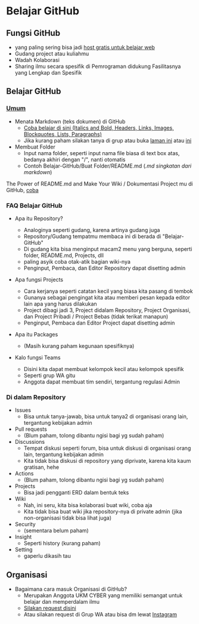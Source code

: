 # Belajar GitHub

## Fungsi GitHub
- yang paling sering bisa jadi [host gratis untuk belajar web](https://pages.github.com/)
- Gudang project atau kuliahmu
- Wadah Kolaborasi
- Sharing ilmu secara spesifik di Pemrograman didukung Fasilitasnya yang Lengkap dan Spesifik

## Belajar GitHub

### [Umum](https://guides.github.com/)
- Menata Markdown (teks dokumen) di GitHub
  - [Coba belajar di sini (Italics and Bold, Headers, Links, Images, Blockquotes, Lists, Paragraphs)](https://www.markdowntutorial.com/)
  - Jika kurang paham silakan tanya di grup atau buka [laman ini](https://guides.github.com/features/mastering-markdown/) atau [ini](https://github.com/adam-p/markdown-here/wiki)
- Membuat Folder
  - Input nama folder, seperti input nama file biasa di text box atas, bedanya akhiri dengan "/", nanti otomatis
  - Contoh Belajar-GitHub/Buat Folder/README.md (*.md singkatan dari markdown*)

The Power of README.md and Make Your Wiki / Dokumentasi Project mu di GitHub, [coba](https://guides.github.com/features/wikis/)

### FAQ Belajar GitHub
- Apa itu Repository?
  - Analoginya seperti gudang, karena artinya gudang juga
  - Repository/Gudang tempatmu membaca ini di berada di "Belajar-GitHub"
  - Di gudang kita bisa menginput macam2 menu yang berguna, seperti folder, README.md, Projects, dll
  - paling asyik coba otak-atik bagian wiki-nya
  - Penginput, Pembaca, dan Editor Repository dapat disetting admin
  
- Apa fungsi Projects
  - Cara kerjanya seperti catatan kecil yang biasa kita pasang di tembok
  - Gunanya sebagai pengingat kita atau memberi pesan kepada editor lain apa yang harus dilakukan
  - Project dibagi jadi 3, Project didalam Repository, Project Organisasi, dan Project Pribadi / Project Bebas (tidak terikat manapun)
  - Penginput, Pembaca dan Editor Project dapat disetting admin

- Apa itu Packages
  - (Masih kurang paham kegunaan spesifiknya)

- Kalo fungsi Teams
  - Disini kita dapat membuat kelompok kecil atau kelompok spesifik
  - Seperti grup WA gitu
  - Anggota dapat membuat tim sendiri, tergantung regulasi Admin
 
### Di dalam Repository
  - Issues
    - Bisa untuk tanya-jawab, bisa untuk tanya2 di organisasi orang lain, tergantung kebijakan admin
  - Pull requests
    - (Blum paham, tolong dibantu ngisi bagi yg sudah paham)
  - Discussions
    - Tempat diskusi seperti forum, bisa untuk diskusi di organisasi orang lain, tergantung kebijakan admin
    - Kita tidak bisa diskusi di repository yang diprivate, karena kita kaum gratisan, hehe
  - Actions
    - (Blum paham, tolong dibantu ngisi bagi yg sudah paham)
  - Projects
    - Bisa jadi pengganti ERD dalam bentuk teks
  - Wiki
    - Nah, ini seru, kita bisa kolaborasi buat wiki, coba aja
    - Kita tidak bisa buat wiki jika repository-nya di private admin (jika non-organisasi tidak bisa lihat juga)
  - Security
    - (sementara belum paham)
  - Insight
    - Seperti history (kurang paham)
  - Setting
    - gaperlu dikasih tau

## Organisasi
- Bagaimana cara masuk Organisasi di GitHub?
  - Merupakan Anggota UKM CYBER yang memiliki semangat untuk belajar dan memperdalam ilmu
  - [Silakan request disini](https://github.com/UKM-CYBER-Amikom-Solo/FAQ/discussions/1)
  - Atau silakan request di Grup WA atau bisa dm lewat [Instagram](https://www.instagram.com/cyber.amikom/)
